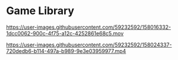 # Game Library 

https://user-images.githubusercontent.com/59232592/158016332-1dcc0062-900c-4f75-a12c-4252861e68c5.mov



https://user-images.githubusercontent.com/59232592/158024337-720dedb6-b114-497a-b989-9e3e03959977.mp4

